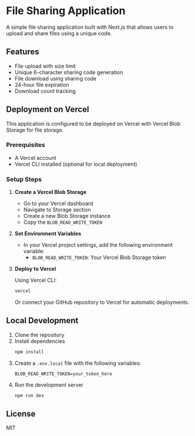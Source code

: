 # File Sharing Application

A simple file sharing application built with Next.js that allows users to upload and share files using a unique code.

## Features

- File upload with size limit
- Unique 6-character sharing code generation
- File download using sharing code
- 24-hour file expiration
- Download count tracking

## Deployment on Vercel

This application is configured to be deployed on Vercel with Vercel Blob Storage for file storage.

### Prerequisites

- A Vercel account
- Vercel CLI installed (optional for local deployment)

### Setup Steps

1. **Create a Vercel Blob Storage**

   - Go to your Vercel dashboard
   - Navigate to Storage section
   - Create a new Blob Storage instance
   - Copy the `BLOB_READ_WRITE_TOKEN`

2. **Set Environment Variables**

   - In your Vercel project settings, add the following environment variable:
     - `BLOB_READ_WRITE_TOKEN`: Your Vercel Blob Storage token

3. **Deploy to Vercel**

   Using Vercel CLI:
   ```bash
   vercel
   ```

   Or connect your GitHub repository to Vercel for automatic deployments.

## Local Development

1. Clone the repository
2. Install dependencies
   ```bash
   npm install
   ```
3. Create a `.env.local` file with the following variables:
   ```
   BLOB_READ_WRITE_TOKEN=your_token_here
   ```
4. Run the development server
   ```bash
   npm run dev
   ```

## License

MIT
